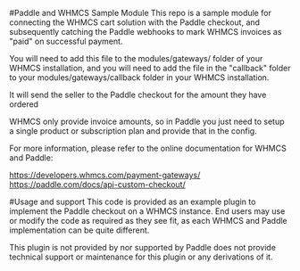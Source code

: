 #Paddle and WHMCS Sample Module
This repo is a sample module for connecting the WHMCS cart solution with the Paddle checkout, and subsequently catching the Paddle webhooks to mark WHMCS invoices as "paid" on successful payment.
 
You will need to add this file to the modules/gateways/ folder of your WHMCS installation, and you will need to add the file in the "callback" folder to your modules/gateways/callback folder in your WHMCS installation.

It will send the seller to the Paddle checkout for the amount they have ordered
 
WHMCS only provide invoice amounts, so in Paddle you just need to setup a single product or
subscription plan and provide that in the config.

For more information, please refer to the online documentation for WHMCS and Paddle:
 
https://developers.whmcs.com/payment-gateways/
https://paddle.com/docs/api-custom-checkout/

#Usage and support
This code is provided as an example plugin to implement the Paddle checkout on a WHMCS instance. End users may use or modify the code as required as they see fit, as each WHMCS and Paddle implementation can be quite different.

This plugin is not provided by nor supported by Paddle does not provide technical support or maintenance for this plugin or any derivations of it.